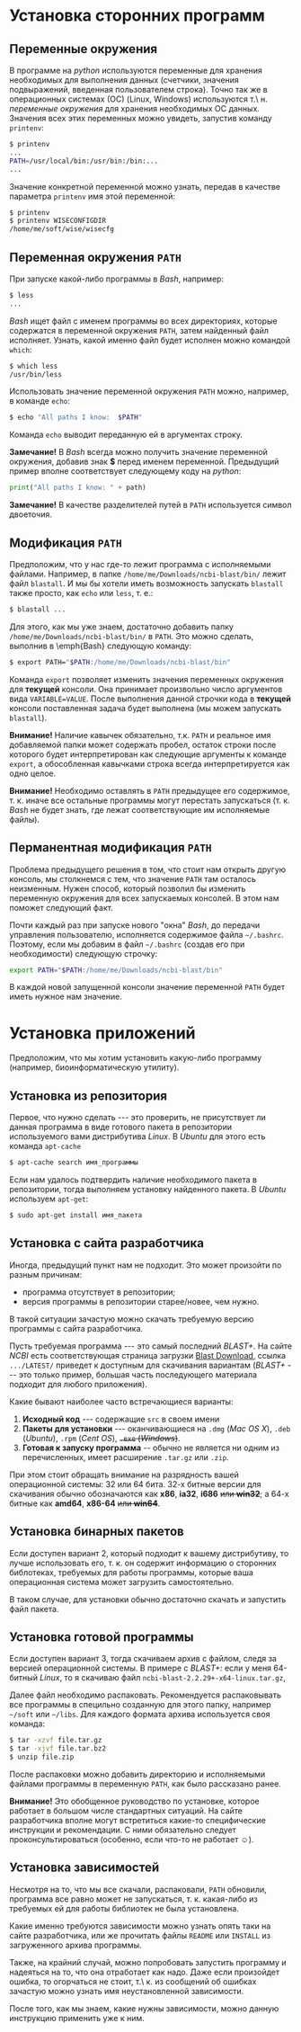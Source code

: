 
Установка сторонних программ
=================================

Переменные окружения
-------------------------

В программе на _python_ используются переменные для хранения необходимых для выполнения
данных (счетчики, значения подвыражений, введенная пользователем строка). Точно так же
в операционных системах (ОС) (Linux, Windows) используются т.\ н. _переменные окружения_
для хранения необходимых ОС данных. Значения всех этих переменных можно увидеть, запустив
команду `printenv`:

~~~bash
$ printenv
...
PATH=/usr/local/bin:/usr/bin:/bin:...
...
~~~

Значение конкретной переменной можно узнать, передав в качестве параметра `printenv` имя
этой переменной:

~~~bash
$ printenv
$ printenv WISECONFIGDIR
/home/me/soft/wise/wisecfg
~~~

Переменная окружения `PATH`
--------------------------------
При запуске какой-либо программы в _Bash_, например:

~~~bash
$ less
...
~~~

_Bash_ ищет файл с именем программы во всех директориях, которые содержатся в переменной окружения
`PATH`, затем найденный файл исполняет. Узнать, какой именно файл будет исполнен можно
 командой `which`:

~~~bash
$ which less
/usr/bin/less
~~~

Использовать значение переменной окружения `PATH` можно, например, в команде `echo`:

~~~bash
$ echo "All paths I know:  $PATH"
~~~

Команда `echo` выводит переданную ей в аргументах строку.

__Замечание!__ В _Bash_ всегда можно получить значение
переменной окружения, добавив знак __$__ перед именем переменной.
Предыдущий пример вполне соответствует следующему коду на _python_:

~~~python
print("All paths I know: " + path)
~~~

__Замечание!__ В качестве разделителей путей в `PATH` используется символ двоеточия.

Модификация `PATH`
---------------------
Предположим, что у нас где-то лежит программа с исполняемыми файлами.
Например, в папке `/home/me/Downloads/ncbi-blast/bin/` лежит файл `blastall`. И мы
бы хотели иметь возможность запускать `blastall` также просто, как `echo` или `less`, т. е.:

~~~bash
$ blastall ...
~~~

Для этого, как мы уже знаем, достаточно добавить папку `/home/me/Downloads/ncbi-blast/bin/` в `PATH`.
Это можно сделать, выполнив в \emph{Bash} следующую команду:

~~~bash
$ export PATH="$PATH:/home/me/Downloads/ncbi-blast/bin"
~~~

Команда `export` позволяет изменить значения переменных окружения для __текущей__ консоли.
Она принимает произвольно число аргументов вида `VARIABLE=VALUE`. После выполнения данной строчки кода
в __текущей__ консоли поставленная задача будет выполнена (мы можем запускать `blastall`).

__Внимание!__ Наличие кавычек обязательно, т.к. `PATH` и реальное имя
добавляемой папки может содержать пробел, остаток строки после которого
будет интерпретирован как следующие аргументы к команде `export`,
а обособленная кавычками строка всегда интерпретируется как одно целое.

__Внимание!__ Необходимо оставлять в `PATH` предыдущее его содержимое, т. к. иначе
все остальные программы могут перестать запускаться (т. к. _Bash_ не будет знать, где
лежат соответствующие им исполняемые файлы).

Перманентная модификация `PATH`
-------------------------------------
Проблема предыдущего решения в том, что стоит нам открыть другую консоль, мы столкнемся с тем, что
значение `PATH` там осталось неизменным. Нужен способ, который позволил бы изменить переменную
окружения для всех запускаемых консолей. В этом нам поможет следующий факт.

Почти каждый раз при запуске нового "окна" _Bash_, до передачи управления пользователю,
исполняется содержимое файла `~/.bashrc`. Поэтому, если мы добавим в файл `~/.bashrc`
(создав его при необходимости) следующую строчку:

~~~bash
export PATH="$PATH:/home/me/Downloads/ncbi-blast/bin"
~~~

В каждой новой запущенной консоли значение переменной `PATH` будет иметь нужное нам значение.

Установка приложений
========================
Предположим, что мы хотим установить какую-либо программу (например, биоинформатическую утилиту).

Установка из репозитория
---------------------------
Первое, что нужно сделать --- это проверить, не присутствует ли данная программа в виде готового
пакета в репозитории используемого вами дистрибутива _Linux_. В _Ubuntu_ для этого есть команда
`apt-cache`

~~~bash
$ apt-cache search имя_программы
~~~

Если нам удалось подтвердить наличие необходимого пакета в репозитории, тогда выполняем
установку найденного пакета. В _Ubuntu_ используем `apt-get`:

~~~bash
$ sudo apt-get install имя_пакета
~~~

Установка с сайта разработчика
----------------------------------
Иногда, предыдущий пункт нам не подходит. Это может произойти по разным причинам:

 * программа отсутствует в репозитории;
 * версия программы в репозитории старее/новее, чем нужно.

В такой ситуации зачастую можно скачать требуемую версию программы с сайта разработчика.

Пусть требуемая программа --- это самый последний _BLAST+_. На
сайте _NCBI_ есть соответствующая страница загрузки
[Blast Download][], ссылка `.../LATEST/` приведет к доступным для
скачивания вариантам (_BLAST+_ --- это только пример, большая часть
последующего материала подходит для любого приложения).

Какие бывают наиболее часто встречающиеся варианты:

 1. __Исходный код__ --- содержащие `src` в своем имени
 2. __Пакеты для установки__ --- оканчивающиеся на `.dmg`
  (_Mac OS X_), `.deb` (_Ubuntu_), `.rpm` (_Cent OS_), ~~`.exe` (_Windows_)~~.
 3. __Готовая к запуску программа__ -- обычно не является ни одним из
  перечисленных, имеет расширение `.tar.gz` или `.zip`.

При этом стоит обращать внимание на разрядность вашей операционной
системы: 32 или 64 бита. 32-х битные версии для скачивания обычно
обозначаются как __x86__, __ia32__, __i686__ ~~или
__win32__~~; а 64-х битные как __amd64__, __x86-64__
~~или __win64__~~.

Установка бинарных пакетов
-------------------------------

Если доступен вариант 2, который подходит к вашему дистрибутиву, то
лучше использовать его, т. к. он содержит информацию о сторонних
библотеках, требуемых для работы программы, которые ваша операционная
система может загрузить самостоятельно.

В таком случае, для установки обычно достаточно скачать и запустить файл пакета.

Установка готовой программы
--------------------------------

Если доступен вариант 3, тогда скачиваем архив с файлом, следя за
версией операционной системы. В примере с _BLAST+_: если у меня
64-битный _Linux_, то я скачиваю файл `ncbi-blast-2.2.29+-x64-linux.tar.gz`,

Далее файл необходимо распаковать. Рекомендуется распаковывать все программы в специльно созданную для
этого папку, например `~/soft` или `~/libs`. Для каждого формата архива используется своя команда:

~~~bash
$ tar -xzvf file.tar.gz
$ tar -xjvf file.tar.bz2
$ unzip file.zip
~~~

После распаковки можно добавить директорию и исполняемыми файлами программы в переменную `PATH`,
как было рассказано ранее.

__Внимание!__ Это обобщенное руководство по установке, которое работает в большом числе стандартных
ситуаций. На сайте разработчика вполне могут встретиться какие-то специфические инструкции и
рекомендации. С ними обязательно следует проконсультироваться (особенно, если что-то не работает ☺).


Установка зависимостей
-------------------------
Несмотря на то, что мы все скачали, распаковали, `PATH` обновили, программа все равно 
может не запускаться, т. к. какая-либо из требуемых ей для работы библиотек не была установлена.

Какие именно требуются зависимости можно узнать опять таки на сайте разработчика, или же
прочитать файлы `README` или `INSTALL` из загруженного архива программы.

Также, на крайний случай, можно попробовать запустить программу и надеяться на то, что она
отработает как надо. Даже если произойдет ошибка, то огорчаться не стоит, т.\ к. из сообщений об ошибках зачастую можно узнать имя неустановленной зависимости.

После того, как мы знаем, какие нужны зависимости, можно данную инструкцию применить уже к ним.

[Blast Download]: http://blast.ncbi.nlm.nih.gov/Blast.cgi?CMD=Web&PAGE_TYPE=BlastDocs&DOC_TYPE=Download
